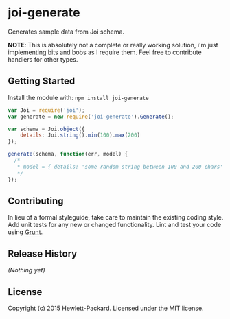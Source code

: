 # joi-generate

Generates sample data from Joi schema.

__NOTE__: This is absolutely not a complete or really working solution, i'm just implementing bits and bobs as I require them.  Feel free to contribute handlers for other types.

## Getting Started
Install the module with: `npm install joi-generate`

```javascript
var Joi = require('joi');
var generate = new require('joi-generate').Generate();

var schema = Joi.object({
	details: Joi.string().min(100).max(200)
});

generate(schema, function(err, model) {
  /*
   * model = { details: 'some random string between 100 and 200 chars' }
   */
});
```

## Contributing
In lieu of a formal styleguide, take care to maintain the existing coding style. Add unit tests for any new or changed functionality. Lint and test your code using [Grunt](http://gruntjs.com/).

## Release History
_(Nothing yet)_

## License
Copyright (c) 2015 Hewlett-Packard. 
Licensed under the MIT license.
